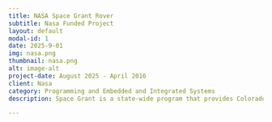 ```yaml
---
title: NASA Space Grant Rover
subtitle: Nasa Funded Project
layout: default
modal-id: 1
date: 2025-9-01
img: nasa.png
thumbnail: nasa.png
alt: image-alt
project-date: August 2025 - April 2016
client: Nasa
category: Programming and Embedded and Integrated Systems
description: Space Grant is a state-wide program that provides Colorado students access to space through innovative courses, real-world hands-on satellite programs, and interactive outreach programs. I take part in the Robotics challenge as a part of the programming team, with an emphasis in embedded and integrated systems, which has the goal of creating an autonomous rover that is most efficient in navigating through rough terrain. 

---
```


